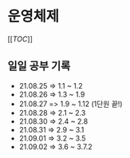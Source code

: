 # 운영체제

[[_TOC_]]

## 일일 공부 기록

- 21.08.25 => 1.1 ~ 1.2
- 21.08.26 => 1.3 ~ 1.9
- 21.08.27 => 1.9 ~ 1.12 (1단원 끝!)
- 21.08.28 => 2.1 ~ 2.3
- 21.08.30 => 2.4 ~ 2.8
- 21.08.31 => 2.9 ~ 3.1
- 21.09.01 => 3.2 ~ 3.5
- 21.09.02 => 3.6 ~ 3.7.2
